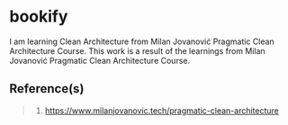 # bookify
I am learning Clean Architecture from Milan Jovanović Pragmatic Clean Architecture Course. This work is a result of the learnings from Milan Jovanović Pragmatic Clean Architecture Course.

## Reference(s)

> 1. <https://www.milanjovanovic.tech/pragmatic-clean-architecture>
